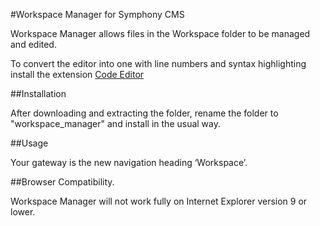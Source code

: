 #Workspace Manager for Symphony CMS

Workspace Manager allows files in the Workspace folder to be managed and edited.

To convert the editor into one with line numbers and syntax highlighting install the extension [Code Editor](https://github.com/Petertron/code_editor.git)

##Installation

After downloading and extracting the folder, rename the folder to "workspace_manager" and  install in the usual way.

##Usage

Your gateway is the new navigation heading ‘Workspace’.

##Browser Compatibility.

Workspace Manager will not work fully on Internet Explorer version 9 or lower.